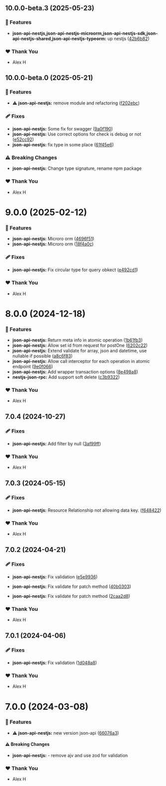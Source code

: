 ## 10.0.0-beta.3 (2025-05-23)

### 🚀 Features

- **json-api-nestjs,json-api-nestjs-microorm,json-api-nestjs-sdk,json-api-nestjs-shared,json-api-nestjs-typeorm:** up nestjs ([42b6b82](https://github.com/klerick/nestjs-json-api/commit/42b6b82))

### ❤️ Thank You

- Alex H

## 10.0.0-beta.0 (2025-05-21)

### 🚀 Features

- ⚠️  **json-api-nestjs:** remove module and refactoring ([f202ebc](https://github.com/klerick/nestjs-json-api/commit/f202ebc))

### 🩹 Fixes

- **json-api-nestjs:** Some fix for swagger ([9a0f190](https://github.com/klerick/nestjs-json-api/commit/9a0f190))
- **json-api-nestjs:** Use correct options for check is debug or not ([e52cc92](https://github.com/klerick/nestjs-json-api/commit/e52cc92))
- **json-api-nestjs:** fix type in some place ([61f45e6](https://github.com/klerick/nestjs-json-api/commit/61f45e6))

### ⚠️  Breaking Changes

- **json-api-nestjs:** Change type signature, rename npm package

### ❤️ Thank You

- Alex H

# 9.0.0 (2025-02-12)

### 🚀 Features

- **json-api-nestjs:** Microro orm ([4696f51](https://github.com/klerick/nestjs-json-api/commit/4696f51))
- **json-api-nestjs:** Microro orm ([18f4a0c](https://github.com/klerick/nestjs-json-api/commit/18f4a0c))

### 🩹 Fixes

- **json-api-nestjs:** Fix circular type for query obkect ([e492cd1](https://github.com/klerick/nestjs-json-api/commit/e492cd1))

### ❤️ Thank You

- Alex H

# 8.0.0 (2024-12-18)

### 🚀 Features

- **json-api-nestjs:** Return meta info in atomic operation ([1b61fb3](https://github.com/klerick/nestjs-json-api/commit/1b61fb3))
- **json-api-nestjs:** Allow set id from request for postOne ([6202c22](https://github.com/klerick/nestjs-json-api/commit/6202c22))
- **json-api-nestjs:** Extend validate for array, json and datetime, use nullable if possible ([a8c6f83](https://github.com/klerick/nestjs-json-api/commit/a8c6f83))
- **json-api-nestjs:** Allow call interceptor for each operation in atomic endpoint ([9e0f066](https://github.com/klerick/nestjs-json-api/commit/9e0f066))
- **json-api-nestjs:** Add wrapper transaction options ([8e498a8](https://github.com/klerick/nestjs-json-api/commit/8e498a8))
- **nestjs-json-rpc:** Add support soft delete ([c3b9322](https://github.com/klerick/nestjs-json-api/commit/c3b9322))

### ❤️ Thank You

- Alex H

## 7.0.4 (2024-10-27)


### 🩹 Fixes

- **json-api-nestjs:** Add filter by null ([3af99ff](https://github.com/klerick/nestjs-json-api/commit/3af99ff))


### ❤️  Thank You

- Alex H

## 7.0.3 (2024-05-15)


### 🩹 Fixes

- **json-api-nestjs:** Resource Relationship not allowing data key. ([f648422](https://github.com/klerick/nestjs-json-api/commit/f648422))


### ❤️  Thank You

- Alex H

## 7.0.2 (2024-04-21)


### 🩹 Fixes

- **json-api-nestjs:** Fix validation ([e5e9936](https://github.com/klerick/nestjs-json-api/commit/e5e9936))

- **json-api-nestjs:** Fix validate for patch method ([40b0303](https://github.com/klerick/nestjs-json-api/commit/40b0303))

- **json-api-nestjs:** Fix validate for patch method ([2caa2d8](https://github.com/klerick/nestjs-json-api/commit/2caa2d8))


### ❤️  Thank You

- Alex H

## 7.0.1 (2024-04-06)


### 🩹 Fixes

- **json-api-nestjs:** Fix validation ([1d048a8](https://github.com/klerick/nestjs-json-api/commit/1d048a8))


### ❤️  Thank You

- Alex H

# 7.0.0 (2024-03-08)


### 🚀 Features

- ⚠️  **json-api-nestjs:** new version json-api ([66076a3](https://github.com/klerick/nestjs-json-api/commit/66076a3))


#### ⚠️  Breaking Changes

- **json-api-nestjs:** - remove ajv and use zod for validation

### ❤️  Thank You

- Alex H
